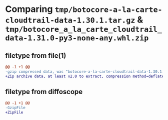 # Comparing `tmp/botocore-a-la-carte-cloudtrail-data-1.30.1.tar.gz` & `tmp/botocore_a_la_carte_cloudtrail_data-1.31.0-py3-none-any.whl.zip`

## filetype from file(1)

```diff
@@ -1 +1 @@
-gzip compressed data, was "botocore-a-la-carte-cloudtrail-data-1.30.1.tar", last modified: Thu Jul  6 01:44:49 2023, max compression
+Zip archive data, at least v2.0 to extract, compression method=deflate
```

## filetype from diffoscope

```diff
@@ -1 +1 @@
-GzipFile
+ZipFile
```

